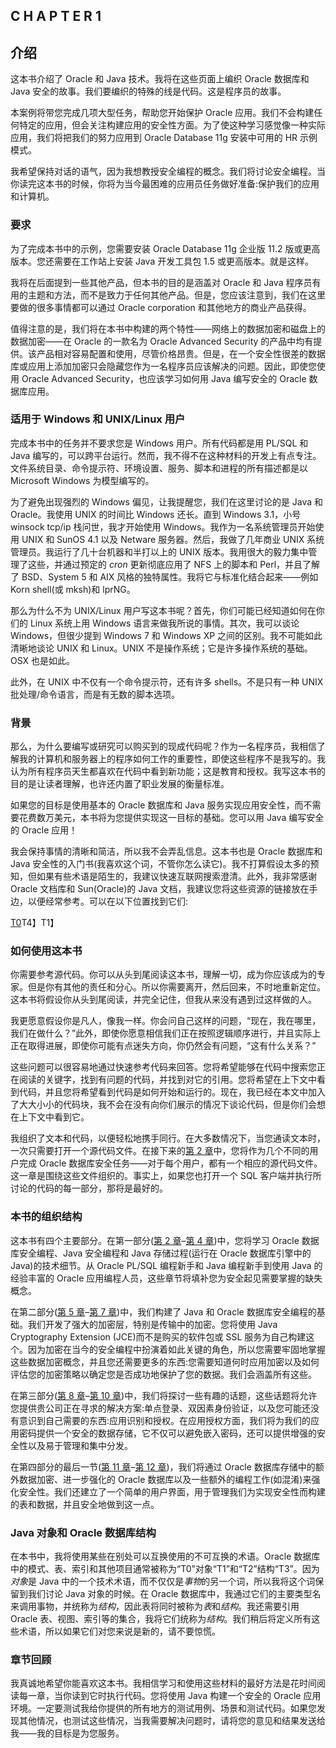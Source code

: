 ## C H A P T E R 1

## 介绍

这本书介绍了 Oracle 和 Java 技术。我将在这些页面上编织 Oracle 数据库和 Java 安全的故事。我们要编织的特殊的线是代码。这是程序员的故事。

本案例将带您完成几项大型任务，帮助您开始保护 Oracle 应用。我们不会构建任何特定的应用，但会关注构建应用的安全性方面。为了使这种学习感觉像一种实际应用，我们将把我们的努力应用到 Oracle Database 11g 安装中可用的 HR 示例模式。

我希望保持对话的语气，因为我想教授安全编程的概念。我们将讨论安全编程。当你读完这本书的时候，你将为当今最困难的应用员任务做好准备:保护我们的应用和计算机。

### 要求

为了完成本书中的示例，您需要安装 Oracle Database 11g 企业版 11.2 版或更高版本。您还需要在工作站上安装 Java 开发工具包 1.5 或更高版本。就是这样。

我将在后面提到一些其他产品，但本书的目的是涵盖对 Oracle 和 Java 程序员有用的主题和方法，而不是致力于任何其他产品。但是，您应该注意到，我们在这里要做的很多事情都可以通过 Oracle corporation 和其他地方的商业产品获得。

值得注意的是，我们将在本书中构建的两个特性——网络上的数据加密和磁盘上的数据加密——在 Oracle 的一款名为 Oracle Advanced Security 的产品中均有提供。该产品相对容易配置和使用，尽管价格昂贵。但是，在一个安全性很差的数据库或应用上添加加密只会隐藏您作为一名程序员应该解决的问题。因此，即使您使用 Oracle Advanced Security，也应该学习如何用 Java 编写安全的 Oracle 数据库应用。

### 适用于 Windows 和 UNIX/Linux 用户

完成本书中的任务并不要求您是 Windows 用户。所有代码都是用 PL/SQL 和 Java 编写的，可以跨平台运行。然而，我不得不在这种材料的开发上有点专注。文件系统目录、命令提示符、环境设置、服务、脚本和进程的所有描述都是以 Microsoft Windows 为模型编写的。

为了避免出现强烈的 Windows 偏见，让我提醒您，我们在这里讨论的是 Java 和 Oracle。我使用 UNIX 的时间比 Windows 还长。直到 Windows 3.1，小号 winsock tcp/ip 栈问世，我才开始使用 Windows。我作为一名系统管理员开始使用 UNIX 和 SunOS 4.1 以及 Netware 服务器。然后，我做了几年商业 UNIX 系统管理员。我运行了几十台机器和半打以上的 UNIX 版本。我用很大的毅力集中管理了这些，并通过预定的 *cron* 更新彻底应用了 NFS 上的脚本和 Perl，并且了解了 BSD、System 5 和 AIX 风格的独特属性。我将它与标准化结合起来——例如 Korn shell(或 mksh)和 lprNG。

那么为什么不为 UNIX/Linux 用户写这本书呢？首先，你们可能已经知道如何在你们的 Linux 系统上用 Windows 语言来做我所说的事情。其次，我可以谈论 Windows，但很少提到 Windows 7 和 Windows XP 之间的区别。我不可能如此清晰地谈论 UNIX 和 Linux。UNIX 不是操作系统；它是许多操作系统的基础。OSX 也是如此。

此外，在 UNIX 中不仅有一个命令提示符，还有许多 shells。不是只有一种 UNIX 批处理/命令语言，而是有无数的脚本选项。

### 背景

那么，为什么要编写或研究可以购买到的现成代码呢？作为一名程序员，我相信了解我的计算机和服务器上的程序如何工作的重要性，即使这些程序不是我写的。我认为所有程序员天生都喜欢在代码中看到新功能；这是教育和授权。我写这本书的目的是让读者理解，也许还内置了职业发展的衡量标准。

如果您的目标是使用基本的 Oracle 数据库和 Java 服务实现应用安全性，而不需要花费数万美元，本书将为您提供实现这一目标的基础。您可以用 Java 编写安全的 Oracle 应用！

我会保持事情的清晰和简洁，所以我不会弄乱信息。这本书也是 Oracle 数据库和 Java 安全性的入门书(我喜欢这个词，不管你怎么读它)。我不打算假设太多的预知，但如果有些术语是陌生的，我建议快速互联网搜索澄清。此外，我非常感谢 Oracle 文档库和 Sun(Oracle)的 Java 文档，我建议您将这些资源的链接放在手边，以便经常参考。可以在以下位置找到它们:

<ins>T0</ins>T4】T1】

### 如何使用这本书

你需要参考源代码。你可以从头到尾阅读这本书，理解一切，成为你应该成为的专家。但是你有其他的责任和分心。所以你需要离开，然后回来，不时地重新定位。这本书将假设你从头到尾阅读，并完全记住，但我从来没有遇到过这样做的人。

我更愿意假设你是凡人，像我一样。你会问自己这样的问题，“现在，我在哪里，我们在做什么？”此外，即使你愿意相信我们正在按照逻辑顺序进行，并且实际上正在取得进展，即使你可能有点迷失方向，你仍然会有问题，“这有什么关系？”

这些问题可以很容易地通过快速参考代码来回答。您将希望能够在代码中搜索您正在阅读的关键字，找到有问题的代码，并找到对它的引用。您将希望在上下文中看到代码，并且您将希望看到代码是如何开始和运行的。现在，我已经在本文中加入了大大小小的代码块，我不会在没有向你们展示的情况下谈论代码，但是你们会想在上下文中看到它。

我组织了文本和代码，以便轻松地携手同行。在大多数情况下，当您通读文本时，一次只需要打开一个源代码文件。在接下来的[第 2 章](02.html#ch2)中，您将作为几个不同的用户完成 Oracle 数据库安全任务——对于每个用户，都有一个相应的源代码文件。这一章是围绕这些文件组织的。事实上，如果您也打开一个 SQL 客户端并执行所讨论的代码的每一部分，那将是最好的。

### 本书的组织结构

这本书有四个主要部分。在第一部分([第 2 章](02.html#ch2)–[第 4 章](04.html#ch4))中，您将学习 Oracle 数据库安全编程、Java 安全编程和 Java 存储过程(运行在 Oracle 数据库引擎中的 Java)的技术细节。从 Oracle PL/SQL 编程新手和 Java 编程新手到使用 Java 的经验丰富的 Oracle 应用编程人员，这些章节将填补您为安全起见需要掌握的缺失概念。

在第二部分([第 5 章](05.html#ch5)–[第 7 章](07.html#ch7))中，我们构建了 Java 和 Oracle 数据库安全编程的基础。我们开发了强大的加密层，特别是传输中的加密。您将使用 Java Cryptography Extension (JCE)而不是购买的软件包或 SSL 服务为自己构建这个。因为加密在当今的安全编程中扮演着如此关键的角色，所以您需要牢固地掌握这些数据加密概念，并且您还需要更多的东西:您需要知道何时应用加密以及如何评估您的加密策略以确定您是否成功地保护了您的数据。我们会涵盖所有这些。

在第三部分([第 8 章](08.html#ch8)–[第 10 章](10.html#ch10))中，我们将探讨一些有趣的话题，这些话题将允许您提供贵公司正在寻求的解决方案:单点登录、双因素身份验证，以及您可能还没有意识到自己需要的东西:应用识别和授权。在应用授权方面，我们将为我们的应用密码提供一个安全的数据存储，它不仅可以避免嵌入密码，还可以提供增强的安全性以及易于管理和集中分发。

在第四部分的最后一节([第 11 章](11.html#ch11)–[第 12 章](12.html#ch12))，我们将通过 Oracle 数据库存储中的额外数据加密、进一步强化的 Oracle 数据库以及一些额外的编程工作(如混淆)来强化安全性。我们还建立了一个简单的用户界面，用于管理我们为实现安全性而构建的表和数据，并且安全地做到这一点。

### Java 对象和 Oracle 数据库结构

在本书中，我将使用某些在别处可以互换使用的不可互换的术语。Oracle 数据库中的模式、表、索引和其他项目通常被称为“T0”对象“T1”和“T2”结构“T3”。因为*对象*是 Java 中的一个技术术语，而不仅仅是*事物*的另一个词，所以我将这个词保留到我们讨论 Java 对象的时候。在 Oracle 数据库中，我通过它们的主要类型名来调用事物，并统称为*结构*，因此表将同时被称为*表*和*结构*。我还需要引用 Oracle 表、视图、索引等的集合，我将它们统称为*结构*。我们稍后将定义所有这些术语，所以如果它们对您来说是新的，请不要惊慌。

### 章节回顾

我真诚地希望你能喜欢这本书。我相信学习和使用这些材料的最好方法是花时间阅读每一章，当你读到它时执行代码。您将使用 Java 构建一个安全的 Oracle 应用环境。一定要测试我给你提供的所有地方的测试用例、场景和测试代码。如果您发现其他情况，也测试这些情况，当我需要解决问题时，请将您的意见和结果发送给我——我的目标是为您服务。